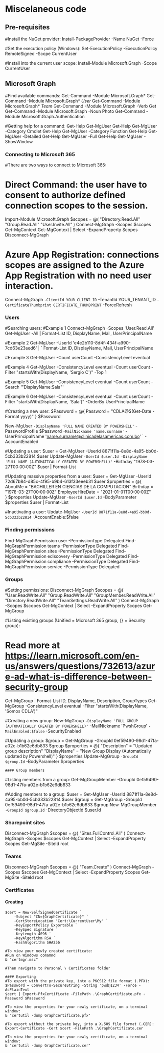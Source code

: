 ﻿# Miscelaneous code
## Pre-requisites
#Install the NuGet provider:
Install-PackageProvider -Name NuGet -Force

#Set the execution policy (Windows):
Set-ExecutionPolicy -ExecutionPolicy RemoteSigned -Scope CurrentUser

#Install into the current user scope:
Install-Module Microsoft.Graph -Scope CurrentUser

## Microsoft Graph
#Find available commands:
Get-Command -Module Microsoft.Graph*
Get-Command -Module Microsoft.Graph* *User*
Get-Command -Module Microsoft.Graph* *Team*
Get-Command -Module Microsoft.Graph -Verb Get
Get-Command -Module Microsoft.Graph -Noun Photo
Get-Command -Module Microsoft.Graph.Authentication

#Getting help for a command:
Get-Help Get-MgUser
Get-Help Get-MgUser -Category Cmdlet
Get-Help Get-MgUser -Category Function
Get-Help Get-MgUser -Detailed
Get-Help Get-MgUser -Full
Get-Help Get-MgUser -ShowWindow

### Connecting to Microsoft 365
#There are two ways to connect to Microsoft 365:
# **Direct Command:** the user have to consent to authorize defined connection scopes to the session.
Import-Module Microsoft.Graph
$scopes = @(
    "Directory.Read.All"
    "Group.Read.All"
    "User.Invite.All"
)
Connect-MgGraph -Scopes $scopes
Get-MgContext
Get-MgContext | Select -ExpandProperty Scopes
Disconnect-MgGraph

# **Azure App Registration:** connections scopes are assigned to the Azure App Registration with no need user interaction.
Connect-MgGraph `
    -ClientId YOUR_CLIENT_ID `
    -TenantId YOUR_TENANT_ID `
    -CertificateThumbprint CERTIFICATE_THUMBPRINT `
    -ForceRefresh

### Users
#Searching users:
#Example 1
Connect-MgGraph -Scopes 'User.Read.All'
Get-MgUser -All | Format-List  ID, DisplayName, Mail, UserPrincipalName

#Example 2
Get-MgUser -UserId 'e4e2b110-8d4f-434f-a990-7cd63e23aed6' | `
Format-List  ID, DisplayName, Mail, UserPrincipalName

#Example 3
Get-MgUser -Count userCount -ConsistencyLevel eventual

#Example 4
Get-MgUser -ConsistencyLevel eventual -Count userCount -Filter "startsWith(DisplayName, 'Sergio C')" -Top 1

#Example 5
Get-MgUser -ConsistencyLevel eventual -Count userCount -Search '"DisplayName:Sala"'

#Example 6
Get-MgUser -ConsistencyLevel eventual -Count userCount -Filter "startsWith(DisplayName, 'Sala')" -OrderBy UserPrincipalName

#Creating a new user:
$Password = @{ Password = "CDLA@$(Get-Date -Format yyyy)" }
$Password

New-MgUser `
    -DisplayName 'FULL NAME CREATED BY POWERSHELL' `
    -PasswordProfile $Password `
    -MailNickname 'name.surname' `
    -UserPrincipalName 'name.surname@clinicadelasamericas.com.bo' `
    -AccountEnabled

#Updating a user:
$user = Get-MgUser -UserId 8871f11a-8e8d-4a95-bb0d-5cb333b22814
$user
Update-MgUser `
    -UserId $user.Id
    -DisplayName 'FULL NAME (AUTOMATICALLY CREATED BY POWERSHELL)' `
    -Birthday "1978-03-27T00:00:00Z"
$user | Format-List

#Updating massive properties from a user:
$user = Get-MgUser -UserId 72d67b84-d85c-4f95-b9b4-613f33eeeb31
$user
$properties = @{
    AboutMe = "BACHILLER EN CIENCIAS DE LA COMPUTACION"
    Birthday = "1978-03-27T00:00:00Z"
    EmployeeHireDate = "2021-01-01T00:00:00Z"    
}
$properties
Update-MgUser `
    -UserId $user.Id `
    -BodyParameter $properties
$user | Format-List

#Inactivating a user:
Update-MgUser `
    -UserId 8871f11a-8e8d-4a95-bb0d-5cb333b22814 `
    -AccountEnable:$false 

### Finding permissions
Find-MgGraphPermission user -PermissionType Delegated
Find-MgGraphPermission teams -PermissionType Delegated
Find-MgGraphPermission sites -PermissionType Delegated
Find-MgGraphPermission ediscovery -PermissionType Delegated
Find-MgGraphPermission compliance -PermissionType Delegated
Find-MgGraphPermission service -PermissionType Delegated

### Groups
#Setting permissions:
Disconnect-MgGraph
$scopes = @(
    "User.ReadWrite.All"
    "Group.ReadWrite.All"
    "GroupMember.ReadWrite.All"
    "Directory.ReadWrite.All"
    "TeamSettings.ReadWrite.All"
)
Connect-MgGraph -Scopes $scopes
Get-MgContext | Select -ExpandProperty Scopes
Get-MgGroup

#Listing existing groups (Unified = Microsoft 365 group, {} = Security group):
# Read more at https://learn.microsoft.com/en-us/answers/questions/732613/azure-ad-what-is-difference-between-security-group
Get-MgGroup | Format-List ID, DisplayName, Description, GroupTypes
Get-MgGroup -ConsistencyLevel eventual -Filter "startsWith(DisplayName, 'Somos CDLA')"

#Creating a new group:
New-MgGroup `
    -DisplayName 'FULL GROUP (AUTOMATICALLY CREATED BY POWERSHELL)' `
    -MailNickname 'PwshGroup' `
    -MailEnabled:$false `
    -SecurityEnabled

#Updating a group:
$group = Get-MgGroup -GroupId 0ef59490-98d1-47fa-a02e-b1b62e6db833
$group
$properties = @{
    "Description" = "Updated group description"
    "DisplayName" = "New Group Display (Automatically updated by Powershell)"
}
$properties
Update-MgGroup `
    -GroupId $group.Id `
    -BodyParameter $properties

    #### Group members
#Listing members from a group:
Get-MgGroupMember -GroupId 0ef59490-98d1-47fa-a02e-b1b62e6db833

#Adding members to a group:
$user = Get-MgUser -UserId 8871f11a-8e8d-4a95-bb0d-5cb333b22814
$user
$group = Get-MgGroup -GroupId 0ef59490-98d1-47fa-a02e-b1b62e6db833
$group
New-MgGroupMember `
    -GroupId $group.Id `
    -DirectoryObjectId $user.Id

### Sharepoint sites
Disconnect-MgGraph
$scopes = @(
    "Sites.FullControl.All"
)
Connect-MgGraph -Scopes $scopes
Get-MgContext | Select -ExpandProperty Scopes
Get-MgSite -SiteId root

### Teams
Disconnect-MgGraph
$scopes = @(
    "Team.Create"
)
Connect-MgGraph -Scopes $scopes
Get-MgContext | Select -ExpandProperty Scopes
Get-MgSite -SiteId root

### Certificates
#### Creating
```
$cert = New-SelfSignedCertificate `
    -Subject "CN={GraphCertificate}" `
    -CertStoreLocation "Cert:\CurrentUser\My" `
    -KeyExportPolicy Exportable `
    -KeySpec Signature `
    -KeyLength 4096 `
    -KeyAlgorithm RSA `
    -HashAlgorithm SHA256

#To view your newly created certificate:
#Run on Windows comamnd
& "certmgr.msc"

#Then navigate to Personal \ Certificates folder

#### Exporting
#To export with the private key, into a PKCS12 file format (.PFX): 
$Password = ConvertTo-SecureString -String 'pwd@1234' -Force -AsPlainText
$cert | Export-PfxCertificate -FilePath .\GraphCertificate.pfx -Password $Password

#To view the properties for your newly certificate, on a terminal window: 
& "certutil -dump GraphCertificate.pfx"

#To export without the private key, into a X.509 file format (.CER): 
Export-Certificate -Cert $cert -FilePath .\GraphCertificate.cer

#To view the properties for your newly certificate, on a terminal window: 
& "certutil -dump GraphCertificate.cer"
